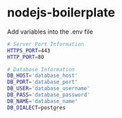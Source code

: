 # nodejs-boilerplate

Add variables into the .env file

```sh
# Server Port Information
HTTPS_PORT=443
HTTP_PORT=80

# Database Information
DB_HOST='database_host'
DB_PORT='database_port'
DB_USER='database_username'
DB_PASS='database_password'
DB_NAME='database_name'
DB_DIALECT=postgres
```